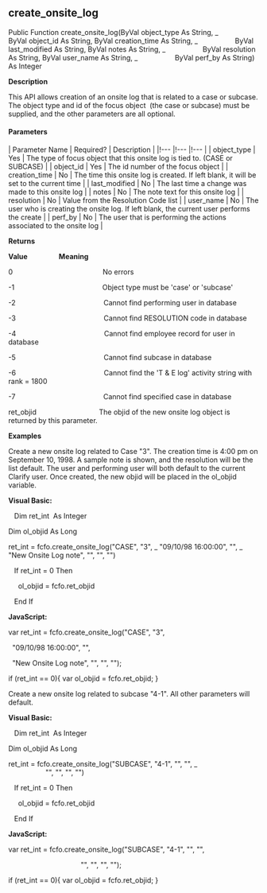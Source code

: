create_onsite_log
-------------------

Public Function create_onsite_log(ByVal object_type As String, _
                  ByVal object_id As String, ByVal creation_time As String, _
                  ByVal last_modified As String, ByVal notes As String, _
                  ByVal resolution As String, ByVal user_name As String, _
                  ByVal perf_by As String) As Integer

**Description**

This API allows creation of an onsite log that is related to a case or subcase. The object type and id of the focus object  (the case or subcase) must be supplied, and the other parameters are all optional.

#### Parameters

| Parameter Name | Required? | Description |
|!--- |!--- |!--- |
| object_type | Yes | The type of focus object that this onsite log is tied to. (CASE or SUBCASE) |
| object_id | Yes | The id number of the focus object |
| creation_time | No | The time this onsite log is created. If left blank, it will be set to the current time |
| last_modified | No | The last time a change was made to this onsite log |
| notes | No | The note text for this onsite log |
| resolution | No | Value from the Resolution Code list |
| user_name | No | The user who is creating the onsite log. If left blank, the current user performs the create |
| perf_by | No | The user that is performing the actions associated to the onsite log |

**Returns**

**Value**                **Meaning**

0                                              No errors

-1                                             Object type must be 'case' or 'subcase'

-2                                             Cannot find performing user in database

-3                                             Cannot find RESOLUTION code in database

-4                                             Cannot find employee record for user in database

-5                                             Cannot find subcase in database

-6                                             Cannot find the 'T & E log' activity string with rank = 1800

-7                                             Cannot find specified case in database

ret_objid                                The objid of the new onsite log object is returned by this parameter.       

**Examples**

 Create a new onsite log related to Case "3". The creation time is 4:00 pm on September 10, 1998. A sample note is shown, and the resolution will be the list default. The user and performing user will both default to the current Clarify user. Once created, the new objid will be placed in the ol_objid variable.

**Visual Basic:**

   Dim ret_int  As Integer

Dim ol_objid As Long

ret_int = fcfo.create_onsite_log("CASE", "3", _
"09/10/98 16:00:00", "", _
"New Onsite Log note", "", "", "")

   If ret_int = 0 Then

     ol_objid = fcfo.ret_objid

   End If

**JavaScript:**

var ret_int = fcfo.create_onsite_log("CASE", "3",

  "09/10/98 16:00:00", "",

  "New Onsite Log note", "", "", "");

if (ret_int == 0){ var ol_objid = fcfo.ret_objid; }

 Create a new onsite log related to subcase "4-1". All other parameters will default.

**Visual Basic:**

   Dim ret_int  As Integer

Dim ol_objid As Long

ret_int = fcfo.create_onsite_log("SUBCASE", "4-1", "", "", _
                                  "", "", "", "")

   If ret_int = 0 Then

     ol_objid = fcfo.ret_objid

   End If

**JavaScript:**

var ret_int = fcfo.create_onsite_log("SUBCASE", "4-1", "", "",

                                     "", "", "", "");

if (ret_int == 0){ var ol_objid = fcfo.ret_objid; }